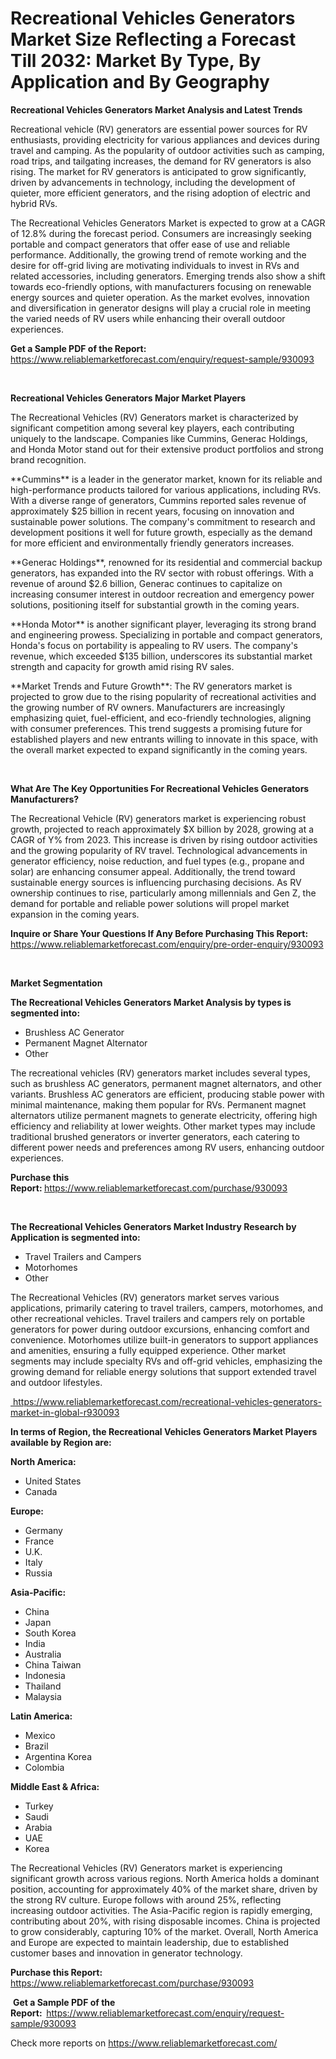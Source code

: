 <p><h1>Recreational Vehicles Generators Market Size Reflecting a Forecast Till 2032: Market By Type, By Application and By Geography</h1></p><p><strong>Recreational Vehicles Generators Market Analysis and Latest Trends</strong></p>
<p><p>Recreational vehicle (RV) generators are essential power sources for RV enthusiasts, providing electricity for various appliances and devices during travel and camping. As the popularity of outdoor activities such as camping, road trips, and tailgating increases, the demand for RV generators is also rising. The market for RV generators is anticipated to grow significantly, driven by advancements in technology, including the development of quieter, more efficient generators, and the rising adoption of electric and hybrid RVs.</p><p>The Recreational Vehicles Generators Market is expected to grow at a CAGR of 12.8% during the forecast period. Consumers are increasingly seeking portable and compact generators that offer ease of use and reliable performance. Additionally, the growing trend of remote working and the desire for off-grid living are motivating individuals to invest in RVs and related accessories, including generators. Emerging trends also show a shift towards eco-friendly options, with manufacturers focusing on renewable energy sources and quieter operation. As the market evolves, innovation and diversification in generator designs will play a crucial role in meeting the varied needs of RV users while enhancing their overall outdoor experiences.</p></p>
<p><strong>Get a Sample PDF of the Report:&nbsp;</strong> <a href="https://www.reliablemarketforecast.com/enquiry/request-sample/930093?utm_campaign=2810&utm_medium=2&utm_source=Github&utm_content=ia&utm_term=21032025&utm_id=recreational-vehicles-generators">https://www.reliablemarketforecast.com/enquiry/request-sample/930093</a></p>
<p>&nbsp;</p>
<p><strong>Recreational Vehicles Generators Major Market Players</strong></p>
<p><p>The Recreational Vehicles (RV) Generators market is characterized by significant competition among several key players, each contributing uniquely to the landscape. Companies like Cummins, Generac Holdings, and Honda Motor stand out for their extensive product portfolios and strong brand recognition.</p><p>**Cummins** is a leader in the generator market, known for its reliable and high-performance products tailored for various applications, including RVs. With a diverse range of generators, Cummins reported sales revenue of approximately $25 billion in recent years, focusing on innovation and sustainable power solutions. The company's commitment to research and development positions it well for future growth, especially as the demand for more efficient and environmentally friendly generators increases.</p><p>**Generac Holdings**, renowned for its residential and commercial backup generators, has expanded into the RV sector with robust offerings. With a revenue of around $2.6 billion, Generac continues to capitalize on increasing consumer interest in outdoor recreation and emergency power solutions, positioning itself for substantial growth in the coming years.</p><p>**Honda Motor** is another significant player, leveraging its strong brand and engineering prowess. Specializing in portable and compact generators, Honda's focus on portability is appealing to RV users. The company's revenue, which exceeded $135 billion, underscores its substantial market strength and capacity for growth amid rising RV sales.</p><p>**Market Trends and Future Growth**: The RV generators market is projected to grow due to the rising popularity of recreational activities and the growing number of RV owners. Manufacturers are increasingly emphasizing quiet, fuel-efficient, and eco-friendly technologies, aligning with consumer preferences. This trend suggests a promising future for established players and new entrants willing to innovate in this space, with the overall market expected to expand significantly in the coming years.</p></p>
<p>&nbsp;</p>
<p><strong>What Are The Key Opportunities For Recreational Vehicles Generators Manufacturers?</strong></p>
<p><p>The Recreational Vehicle (RV) generators market is experiencing robust growth, projected to reach approximately $X billion by 2028, growing at a CAGR of Y% from 2023. This increase is driven by rising outdoor activities and the growing popularity of RV travel. Technological advancements in generator efficiency, noise reduction, and fuel types (e.g., propane and solar) are enhancing consumer appeal. Additionally, the trend toward sustainable energy sources is influencing purchasing decisions. As RV ownership continues to rise, particularly among millennials and Gen Z, the demand for portable and reliable power solutions will propel market expansion in the coming years.</p></p>
<p><strong>Inquire or Share Your Questions If Any Before Purchasing This Report:</strong> <a href="https://www.reliablemarketforecast.com/enquiry/pre-order-enquiry/930093?utm_campaign=2810&utm_medium=2&utm_source=Github&utm_content=ia&utm_term=21032025&utm_id=recreational-vehicles-generators">https://www.reliablemarketforecast.com/enquiry/pre-order-enquiry/930093</a></p>
<p>&nbsp;</p>
<p><strong>Market Segmentation</strong></p>
<p><strong>The Recreational Vehicles Generators Market Analysis by types is segmented into:</strong></p>
<p><ul><li>Brushless AC Generator</li><li>Permanent Magnet Alternator</li><li>Other</li></ul></p>
<p><p>The recreational vehicles (RV) generators market includes several types, such as brushless AC generators, permanent magnet alternators, and other variants. Brushless AC generators are efficient, producing stable power with minimal maintenance, making them popular for RVs. Permanent magnet alternators utilize permanent magnets to generate electricity, offering high efficiency and reliability at lower weights. Other market types may include traditional brushed generators or inverter generators, each catering to different power needs and preferences among RV users, enhancing outdoor experiences.</p></p>
<p><strong>Purchase this Report:&nbsp;</strong><a href="https://www.reliablemarketforecast.com/purchase/930093?utm_campaign=2810&utm_medium=2&utm_source=Github&utm_content=ia&utm_term=21032025&utm_id=recreational-vehicles-generators">https://www.reliablemarketforecast.com/purchase/930093</a></p>
<p>&nbsp;</p>
<p><strong>The Recreational Vehicles Generators Market Industry Research by Application is segmented into:</strong></p>
<p><ul><li>Travel Trailers and Campers</li><li>Motorhomes</li><li>Other</li></ul></p>
<p><p>The Recreational Vehicles (RV) generators market serves various applications, primarily catering to travel trailers, campers, motorhomes, and other recreational vehicles. Travel trailers and campers rely on portable generators for power during outdoor excursions, enhancing comfort and convenience. Motorhomes utilize built-in generators to support appliances and amenities, ensuring a fully equipped experience. Other market segments may include specialty RVs and off-grid vehicles, emphasizing the growing demand for reliable energy solutions that support extended travel and outdoor lifestyles.</p></p>
<p><a href="https://www.reliablemarketforecast.com/recreational-vehicles-generators-market-in-global-r930093?utm_campaign=2810&utm_medium=2&utm_source=Github&utm_content=ia&utm_term=21032025&utm_id=recreational-vehicles-generators">&nbsp;https://www.reliablemarketforecast.com/recreational-vehicles-generators-market-in-global-r930093</a></p>
<p><strong>In terms of Region, the Recreational Vehicles Generators Market Players available by Region are:</strong></p>
<p>
    <p> <strong> North America: </strong>
        <ul>
            <li>United States</li>
            <li>Canada</li>
        </ul>
        </p> 
    <p> <strong> Europe: </strong>
        <ul>
            <li>Germany</li>
            <li>France</li>
            <li>U.K.</li>
            <li>Italy</li>
            <li>Russia</li>
        </ul>
        </p> 
    <p> <strong> Asia-Pacific: </strong>
        <ul>
            <li>China</li>
            <li>Japan</li>
            <li>South Korea</li>
            <li>India</li>
            <li>Australia</li>
            <li>China Taiwan</li>
            <li>Indonesia</li>
            <li>Thailand</li>
            <li>Malaysia</li>
        </ul>
        </p> 
    <p> <strong> Latin America: </strong>
        <ul>
            <li>Mexico</li>
            <li>Brazil</li>
            <li>Argentina Korea</li>
            <li>Colombia</li>
        </ul>
        </p> 
    <p> <strong> Middle East & Africa: </strong>
        <ul>
            <li>Turkey</li>
            <li>Saudi</li>
            <li>Arabia</li>
            <li>UAE</li>
            <li>Korea</li>
        </ul>
    </p>
    </p>
<p><p>The Recreational Vehicles (RV) Generators market is experiencing significant growth across various regions. North America holds a dominant position, accounting for approximately 40% of the market share, driven by the strong RV culture. Europe follows with around 25%, reflecting increasing outdoor activities. The Asia-Pacific region is rapidly emerging, contributing about 20%, with rising disposable incomes. China is projected to grow considerably, capturing 10% of the market. Overall, North America and Europe are expected to maintain leadership, due to established customer bases and innovation in generator technology.</p></p>
<p><strong>Purchase this Report: </strong><a href="https://www.reliablemarketforecast.com/purchase/930093?utm_campaign=2810&utm_medium=2&utm_source=Github&utm_content=ia&utm_term=21032025&utm_id=recreational-vehicles-generators">https://www.reliablemarketforecast.com/purchase/930093</a></p>
<p>&nbsp;<strong>Get a Sample PDF of the Report:&nbsp;&nbsp;</strong><a href="https://www.reliablemarketforecast.com/enquiry/request-sample/930093?utm_campaign=2810&utm_medium=2&utm_source=Github&utm_content=ia&utm_term=21032025&utm_id=recreational-vehicles-generators">https://www.reliablemarketforecast.com/enquiry/request-sample/930093</a></p>
<p><strong></strong></p>
<p>Check more reports on <a href="https://www.reliablemarketforecast.com/?utm_campaign=2810&utm_medium=2&utm_source=Github&utm_content=ia&utm_term=21032025&utm_id=recreational-vehicles-generators">https://www.reliablemarketforecast.com/</a></p>